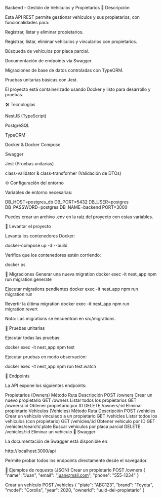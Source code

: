 Backend - Gestión de Vehículos y Propietarios
📌 Descripción

Esta API REST permite gestionar vehículos y sus propietarios, con funcionalidades para:

Registrar, listar y eliminar propietarios.

Registrar, listar, eliminar vehículos y vincularlos con propietarios.

Búsqueda de vehículos por placa parcial.

Documentación de endpoints vía Swagger.

Migraciones de base de datos controladas con TypeORM.

Pruebas unitarias básicas con Jest.

El proyecto está containerizado usando Docker y listo para desarrollo y pruebas.

🛠 Tecnologías

NestJS (TypeScript)

PostgreSQL

TypeORM

Docker & Docker Compose

Swagger

Jest (Pruebas unitarias)

class-validator & class-transformer (Validación de DTOs)

⚙️ Configuración del entorno

Variables de entorno necesarias:

DB_HOST=postgres_db
DB_PORT=5432
DB_USER=postgres
DB_PASSWORD=postgres
DB_NAME=backend
PORT=3000


Puedes crear un archivo .env en la raíz del proyecto con estas variables.

🚀 Levantar el proyecto

Levanta los contenedores Docker:

docker-compose up -d --build


Verifica que los contenedores estén corriendo:

docker ps

💾 Migraciones
Generar una nueva migration
docker exec -it nest_app npm run migration:generate

Ejecutar migrations pendientes
docker exec -it nest_app npm run migration:run

Revertir la última migration
docker exec -it nest_app npm run migration:revert


Nota: Las migrations se encuentran en src/migrations.

🧪 Pruebas unitarias

Ejecutar todas las pruebas:

docker exec -it nest_app npm test


Ejecutar pruebas en modo observación:

docker exec -it nest_app npm run test:watch

📄 Endpoints

La API expone los siguientes endpoints:

Propietarios (Owners)
Método	Ruta	Descripción
POST	/owners	Crear un nuevo propietario
GET	/owners	Listar todos los propietarios
GET	/owners/:id	Obtener propietario por ID
DELETE	/owners/:id	Eliminar propietario
Vehículos (Vehicles)
Método	Ruta	Descripción
POST	/vehicles	Crear un vehículo vinculado a un propietario
GET	/vehicles	Listar todos los vehículos (con propietario)
GET	/vehicles/:id	Obtener vehículo por ID
GET	/vehicles/search/:plate	Buscar vehículos por placa parcial
DELETE	/vehicles/:id	Eliminar un vehículo
📌 Swagger

La documentación de Swagger está disponible en:

http://localhost:3000/api


Permite probar todos los endpoints directamente desde el navegador.

🔧 Ejemplos de requests (JSON)
Crear un propietario
POST /owners
{
  "name": "Juan",
  "email": "juan@mail.com",
  "phone": "555-1234"
}

Crear un vehículo
POST /vehicles
{
  "plate": "ABC123",
  "brand": "Toyota",
  "model": "Corolla",
  "year": 2020,
  "ownerId": "uuid-del-propietario"
}